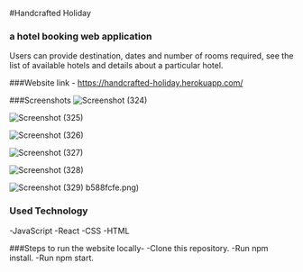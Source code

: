 #Handcrafted Holiday
### a hotel booking web application
Users can provide destination, dates and number of rooms required, see the list of available hotels and details about a particular hotel.

###Website link - https://handcrafted-holiday.herokuapp.com/


###Screenshots
![Screenshot (324)](https://user-images.githubusercontent.com/68150718/176678736-cf18a322-5c25-40b7-bf2a-9d210380b727.png)

![Screenshot (325)](https://user-images.githubusercontent.com/68150718/176678779-d0751cc1-d35a-415f-8a7f-bd80c6e62a1a.png)

![Screenshot (326)](https://user-images.githubusercontent.com/68150718/176678831-d2e8eef8-f86a-4fd9-b503-58a167d33c66.png)

![Screenshot (327)](https://user-images.githubusercontent.com/68150718/176678869-49c294b0-1733-43bb-8f3d-81ef71b3d695.png)

![Screenshot (328)](https://user-images.githubusercontent.com/68150718/176679130-656dd59a-6f1b-43d3-a983-17c7581ca2ac.png)

![Screenshot (329)](https://user-images.githubusercontent.com/68150718/176679001-b110599f-4ede-4db6-8692-f698ff80c60e.png)
b588fcfe.png)


### Used Technology
-JavaScript
-React
-CSS
-HTML


###Steps to run the website locally-
-Clone this repository.
-Run npm install.
-Run npm start.

